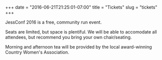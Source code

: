 +++
date = "2016-06-21T21:25:01-07:00"
title = "Tickets"
slug = "tickets"
+++

JessConf 2016 is a free, community run event.

Seats are limited, but space is plentiful. We will be able to accomodate all
attendees, but recommend you bring your own chair/seating.

Morning and afternoon tea will be provided by the local award-winning Country
Women's Association.
